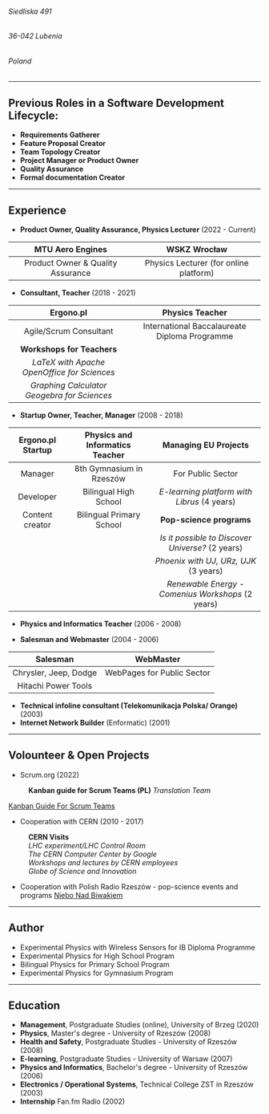 ###### Siedliska 491
###### 36-042 Lubenia
###### Poland

---

## Previous Roles in a Software Development Lifecycle: 
* **Requirements Gatherer**
* **Feature Proposal Creator**
* **Team Topology Creator**
* **Project Manager or Product Owner** 
* **Quality Assurance**  
* **Formal documentation Creator**

---

## Experience

* **Product Owner, Quality Assurance, Physics Lecturer** (2022 - Current)


| MTU Aero Engines| WSKZ Wrocław | 
| :------:| :-----:|
|Product Owner & Quality Assurance     |   Physics Lecturer (for online platform)   | 

* **Consultant, Teacher** (2018 - 2021)

| Ergono.pl | Physics Teacher    | 
| :------:| :-----:|
| Agile/Scrum Consultant      | International Baccalaureate Diploma Programme| 
| **Workshops for Teachers**      |
| *LaTeX with Apache OpenOffice for Sciences*   |
| *Graphing Calculator Geogebra for Sciences*|

* **Startup Owner, Teacher, Manager** (2008 - 2018)


| Ergono.pl Startup        | Physics and Informatics Teacher           | Managing EU Projects  |
| :------------: |:-------------:| :-----:|
| Manager      | 8th Gymnasium in Rzeszów | For Public Sector |
| Developer      | Bilingual High School      |  *E-learning platform with Librus* (4 years) |
| Content creator | Bilingual Primary School      |    **Pop-science programs** |
|  |  |    *Is it possible to Discover Universe?* (2 years) |
|  |       |    *Phoenix with UJ, URz, UJK* (3 years) |
|||*Renewable Energy - Comenius Workshops* (2 years)|

* **Physics and Informatics Teacher** (2006 - 2008)

* **Salesman and Webmaster** (2004 - 2006)


|   Salesman   |   WebMaster   |
| :-------------:| :-----:|
|   Chrysler, Jeep, Dodge   |   WebPages for Public Sector   |
|   Hitachi Power Tools   |   |

* **Technical infoline consultant (Telekomunikacja Polska/ Orange)** (2003)
* **Internet Network Builder** (Enformatic) (2001)

---

## Volounteer & Open Projects
* Scrum.org (2022)
<dd><b>Kanban guide for Scrum Teams (PL)</b> <i>Translation Team</i> </dd>

[Kanban Guide For Scrum Teams](https://www.scrum.org/resources/kanban-guide-scrum-teams)


* Cooperation with CERN (2010 - 2017) 
<dl>
  <dd><b>CERN Visits</b></dd>
  <dd><i>LHC experiment/LHC Control Room</i></dd>
  <dd><i>The CERN Computer Center by Google</i></dd>
  <dd><i>Workshops and lectures by CERN employees</i></dd>
  <dd><i>Globe of Science and Innovation</i></dd>
</dl>


* Cooperation with Polish Radio Rzeszów - pop-science events and programs
[Niebo Nad Biwakiem](https://www.youtube.com/playlist?list=PLioPDe3ROnS9uNE0SJ7o7IcS3dSWwIQ6v)

---

## Author
* Experimental Physics with Wireless Sensors for IB Diploma Programme
* Experimental Physics for High School Program
* Bilingual Physics for Primary School Program
* Experimental Physics for Gymnasium Program

---

## Education
* **Management**, Postgraduate Studies (online), University of Brzeg (2020) 
* **Physics**, Master's degree - University of Rzeszów (2008)
* **Health and Safety**, Postgraduate Studies - University of Rzeszów (2008)
* **E-learning**, Postgraduate Studies - University of Warsaw (2007)
* **Physics and Informatics**, Bachelor's degree - University of Rzeszów (2006)
* **Electronics / Operational Systems**, Technical College ZST in Rzeszów (2003)
* **Internship** Fan.fm Radio (2002) 
